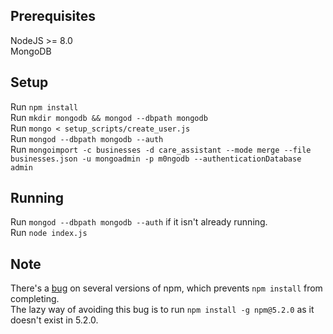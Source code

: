 ## Prerequisites
NodeJS >= 8.0  
MongoDB

## Setup
Run `npm install`  
Run `mkdir mongodb && mongod --dbpath mongodb`  
Run `mongo < setup_scripts/create_user.js`  
Run `mongod --dbpath mongodb --auth`  
Run `mongoimport -c businesses -d care_assistant --mode merge --file businesses.json -u mongoadmin -p m0ngodb --authenticationDatabase admin`

## Running
Run `mongod --dbpath mongodb --auth` if it isn't already running.  
Run `node index.js`

## Note
There's a [bug](https://github.com/npm/npm/issues/17858) on several versions of npm, which prevents `npm install` from completing.  
The lazy way of avoiding this bug is to run `npm install -g npm@5.2.0` as it doesn't exist in 5.2.0.